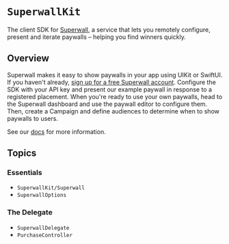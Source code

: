 # ``SuperwallKit``

The client SDK for [Superwall](https://superwall.com), a service that lets you remotely configure, present and iterate paywalls – helping you find winners quickly.

## Overview

Superwall makes it easy to show paywalls in your app using UIKit or SwiftUI. If you haven't already, [sign up for a free Superwall account](https://superwall.com/sign-up). Configure the SDK with your API key and present our example paywall in response to a registered placement. When you're ready to use your own paywalls, head to the Superwall dashboard and use the paywall editor to configure them. Then, create a Campaign and define audiences to determine when to show paywalls to users.

See our [docs](https://docs.superwall.com/docs) for more information.

## Topics

### Essentials
- ``SuperwallKit/Superwall``
- ``SuperwallOptions``

### The Delegate
- ``SuperwallDelegate``
- ``PurchaseController``
